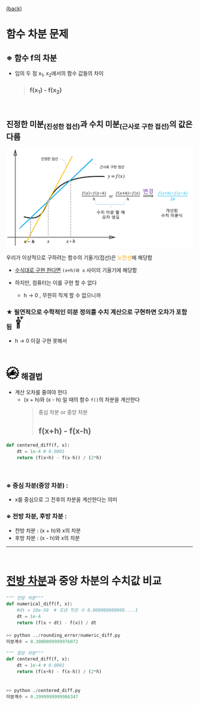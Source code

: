 [(back)](https://github.com/DoranLyong/DL_coding_master/tree/master/Self_tutorial/3_learning/MNIST_learning/4_renew-parameter/1_diff/1_diff_eq)

# 함수 차분 문제 
## ※ 함수 f의 차분 
* 임의 두 점 x<sub>1</sub>, x<sub>2</sub>에서의 함수 값들의 차이 
    > ### f(x<sub>1</sub>) -  f(x<sub>2</sub>)


<br/>


## 진정한 미분<sub>(진성한 접선)</sub>과 수치 미분<sub>(근사로 구한 접선)</sub>의 값은 다름 


<img src="num_diff2.png" width=600>

우리가 이상적으로 구하려는 함수의 기울기(접선)은 <span style="color:orange">노란선</span>에 해당함  <br/>
* [수식대로 구현 한다면](https://github.com/DoranLyong/DL_coding_master/tree/master/Self_tutorial/3_learning/MNIST_learning/4_renew-parameter/1_diff/1_diff_eq) ```(x+h)와 x``` 사이의 기울기에 해당함 

* 하지만, 컴퓨터는 이를 구현 할 수 없다 
    * h → 0 , 무한히 작게 할 수 없으니까  


### ★ 필연적으로 수학적인 미분 정의를 수치 계산으로 구현하면 오차가 포함 됨 <img src="meeting_problem.png" width=35>
* h → 0 이걸 구현 못해서 


<br/>

## <img src="5_how_to_do.png" width=35> 해결법 
* 계산 오차를 줄여야 한다 
    * (x + h)와 (x - h) 일 때의 함수 ```f()```의 차분을 계산한다 
        > 중심 차분 or 중앙 차분 <br/>
        > ## f(x+h) - f(x-h)

```python 
def centered_diff(f, x):
    dt = 1e-4 # 0.0001
    return (f(x+h) - f(x-h)) / (2*h)
```

<br/>

### ※ 중심 차분(중앙 차분) : 
* x를 중심으로 그 전후의 차분을 계산한다는 의미 


### ※ 전방 차분, 후방 차분 : 
* 전방 차분 : (x + h)와 x의 차분 
* 후방 차분 : (x - h)와 x의 차분 

***
<br/>

# [전방 차분](https://github.com/DoranLyong/DL_coding_master/tree/master/Self_tutorial/3_learning/MNIST_learning/4_renew-parameter/1_diff/1_diff_eq/rounding_error)과 중앙 차분의 수치값 비교 



```python 
""" 전방 차분""" 
def numerical_diff(f, x): 
    #dt = 10e-50  # 조낸 작은 수 0.000000000000....1
    dt = 1e-4
    return (f(x + dt) - f(x)) / dt 

>> python ../rounding_error/numeric_diff.py 
미분계수 = 0.3000009999976072
```

```python 
""" 중앙 차분"""
def centered_diff(f, x):
    dt = 1e-4 # 0.0001
    return (f(x+h) - f(x-h)) / (2*h)


>> python ./centered_diff.py 
미분계수 = 0.2999999999986347
```